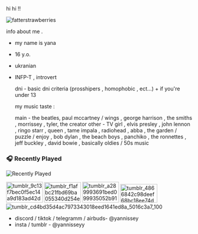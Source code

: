 hi hi !!

![fatterstrawberries](https://github.com/user-attachments/assets/1cf0c3c3-04d3-43ef-a765-5262864d379c)

info about me .

- my name is yana
- 16 y.o.
- ukranian
- INFP-T , introvert

  dni - basic dni criteria (prosshipers , homophobic , ect...) + if you're under 13
  
  my music taste :

  main - the beatles, paul mccartney / wings , george harrison , the smiths , morrissey , tyler, the creator
  other - TV girl , elvis presley , john lennon , ringo starr , queen , tame impala , radiohead , abba , the garden / puzzle / enjoy , bob dylan , the beach boys , panchiko , the ronnettes , jeff buckley , david bowie , basically oldies / 50s music

### 🎧 Recently Played

![Recently Played](https://lastfm-recently-played.vercel.app/api?user=yannissey&count=8&cover_size=small&theme=dark)


<img width="99" height="56" alt="tumblr_9c13f7bec0f5ec14a9d183ad42d9f1e2_b1788ce7_100" src="https://github.com/user-attachments/assets/886bd657-2498-4e2d-acf9-8d4eaa574665" /> <img width="99" height="55" alt="tumblr_f1afbc21fbd69ba055340d254e177ca8_d0ba4606_100" src="https://github.com/user-attachments/assets/118cbbc2-8798-4d54-a43d-e45d70049b1a" /> <img width="99" height="56" alt="tumblr_a289993691bed099935052b91ea516a9_28e32bd4_100" src="https://github.com/user-attachments/assets/13198949-1776-4f7f-86b4-544e1276350f" /> <img width="100" height="50" alt="tumblr_4866842c98deef68bc18ee74d858f784_d0034981_100" src="https://github.com/user-attachments/assets/314e2be0-22fb-4b0c-91f0-1fe060c72203" /> ![tumblr_cd4bd35d4ac7973343018eed1641ed8a_5016c3a7_100](https://github.com/user-attachments/assets/4ba9f389-94c0-4a0e-b434-12f2778c71e4) 





- discord / tiktok / telegramm / airbuds- @yannissey
- insta / tumblr - @yannisseyy
